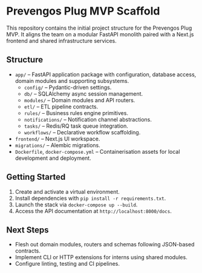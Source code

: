 # Prevengos Plug MVP Scaffold

This repository contains the initial project structure for the Prevengos Plug MVP. It aligns the team on a modular FastAPI monolith paired with a Next.js frontend and shared infrastructure services.

## Structure
- `app/` – FastAPI application package with configuration, database access, domain modules and supporting subsystems.
  - `config/` – Pydantic-driven settings.
  - `db/` – SQLAlchemy async session management.
  - `modules/` – Domain modules and API routers.
  - `etl/` – ETL pipeline contracts.
  - `rules/` – Business rules engine primitives.
  - `notifications/` – Notification channel abstractions.
  - `tasks/` – Redis/RQ task queue integration.
  - `workflows/` – Declarative workflow scaffolding.
- `frontend/` – Next.js UI workspace.
- `migrations/` – Alembic migrations.
- `Dockerfile`, `docker-compose.yml` – Containerisation assets for local development and deployment.

## Getting Started
1. Create and activate a virtual environment.
2. Install dependencies with `pip install -r requirements.txt`.
3. Launch the stack via `docker-compose up --build`.
4. Access the API documentation at `http://localhost:8000/docs`.

## Next Steps
- Flesh out domain modules, routers and schemas following JSON-based contracts.
- Implement CLI or HTTP extensions for interns using shared modules.
- Configure linting, testing and CI pipelines.
